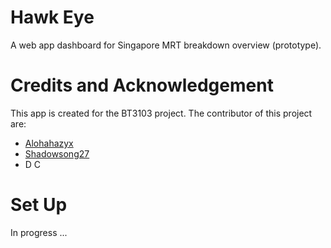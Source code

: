 # Hawk Eye
A web app dashboard for Singapore MRT breakdown overview (prototype).

# Credits and Acknowledgement
This app is created for the BT3103 project. The contributor of this project are:

* [Alohahazyx](https://github.com/Alohahazyx)
* [Shadowsong27](https://github.com/Shadowsong27)
* D C

# Set Up
In progress ...

